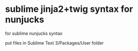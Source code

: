# sublime jinja2+twig syntax for nunjucks
for sublime nunjucks syntax

put files in Sublime Text 3/Packages/User folder
